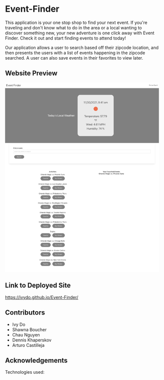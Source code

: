 # Event-Finder 
This application is your one stop shop to find your next event. If you're traveling and don't know what to do in the area or a local wanting to discover something new, your new adventure is one click away with Event Finder. Check it out and start finding events to attend today! 

Our application allows a user to search based off their zipcode location, and then presents the users with a list of events happening in the zipcode searched. A user can also save events in their favorites to view later. 

## Website Preview
![alt text](https://github.com/ivydo/Event-Finder/blob/develop/assets/images/readme.png)

## Link to Deployed Site
https://ivydo.github.io/Event-Finder/

## Contributors
* Ivy Do
* Shawna Boucher
* Chau Nguyen
* Dennis Khaperskov 
* Arturo Castilleja

## Acknowledgements
Technologies used: 
